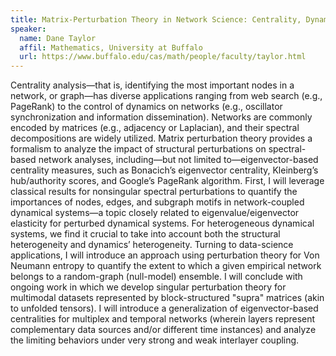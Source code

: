 ```yaml
---
title: Matrix-Perturbation Theory in Network Science: Centrality, Dynamical Systems and Multimodal-Data Analysis
speaker:
  name: Dane Taylor
  affil: Mathematics, University at Buffalo
  url: https://www.buffalo.edu/cas/math/people/faculty/taylor.html
---
```


Centrality analysis—that is, identifying the most important nodes in a network, or graph—has diverse applications ranging from web search (e.g., PageRank) to the control of dynamics on networks (e.g., oscillator synchronization and information dissemination). Networks are commonly encoded by matrices (e.g., adjacency or Laplacian), and their spectral decompositions are widely utilized. Matrix perturbation theory provides a formalism to analyze the impact of structural perturbations on spectral-based network analyses, including—but not limited to—eigenvector-based centrality measures, such as Bonacich’s eigenvector centrality, Kleinberg’s hub/authority scores, and Google’s PageRank algorithm. First, I will leverage classical results for nonsingular spectral perturbations to quantify the importances of nodes, edges, and subgraph motifs in network-coupled dynamical systems—a topic closely related to eigenvalue/eigenvector elasticity for perturbed dynamical systems. For heterogeneous dynamical systems, we find it crucial to take into account both the structural heterogeneity and dynamics’ heterogeneity. Turning to data-science applications, I will introduce an approach using perturbation theory for Von Neumann entropy to quantify the extent to which a given empirical network belongs to a random-graph (null-model) ensemble. I will conclude with ongoing work in which we develop singular perturbation theory for multimodal datasets represented by block-structured "supra" matrices (akin to unfolded tensors). I will introduce a generalization of eigenvector-based centralities for multiplex and temporal networks (wherein layers represent complementary data sources and/or different time instances) and analyze the limiting behaviors under very strong and weak interlayer coupling.
